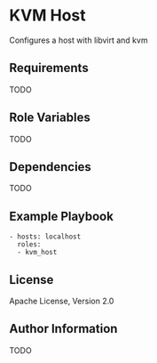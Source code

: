 KVM Host
=========

Configures a host with libvirt and kvm

Requirements
------------

TODO

Role Variables
--------------

TODO

Dependencies
------------

TODO

Example Playbook
----------------

    - hosts: localhost
      roles:
      - kvm_host

License
-------

Apache License, Version 2.0

Author Information
------------------

TODO
